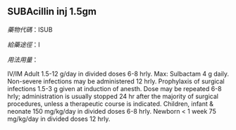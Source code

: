 ## SUBAcillin inj 1.5gm

*藥物代碼*：ISUB

*給藥途徑*：I

*用法用量*：

IV/IM Adult 1.5-12 g/day in divided doses 6-8 hrly. Max: Sulbactam 4 g daily. Non-severe infections may be administered 12 hrly. Prophylaxis of surgical infections 1.5-3 g given at induction of anesth. Dose may be repeated 6-8 hrly; administration is usually stopped 24 hr after the majority of surgical procedures, unless a therapeutic course is indicated. Children, infant & neonate 150 mg/kg/day in divided doses 6-8 hrly. Newborn < 1 week 75 mg/kg/day in divided doses 12 hrly.

